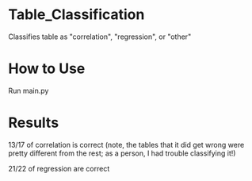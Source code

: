 # Table_Classification
Classifies table as "correlation", "regression", or "other"

# How to Use
Run main.py

# Results
13/17 of correlation is correct (note, the tables that it did get wrong were pretty different from the rest; as a person, I had trouble classifying it!) 

21/22 of regression are correct
